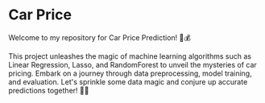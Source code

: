 # Car Price 
Welcome to my repository for Car Price Prediction! 🚗💰

This project unleashes the magic of machine learning algorithms such as Linear Regression, Lasso, and RandomForest to unveil the mysteries of car pricing. Embark on a journey through data preprocessing, model training, and evaluation. Let's sprinkle some data magic and conjure up accurate predictions together! 🎩🔮

